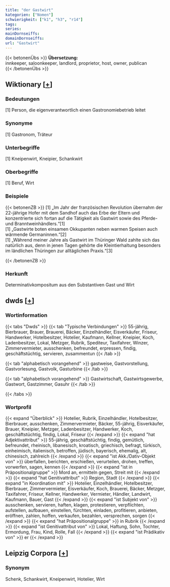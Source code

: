 ```yaml
---
title: "der Gastwirt"
kategorien: ["Nomen"]
schwierigkeit: ["k1", "h3", "r14"]
tags:
series:
mainDornseiffs:
domainDornseiffs:
url: "Gastwirt"
---
```


{{< betonenÜbs >}}
**Übersetzung:**  
innkeeper, saloonkeeper, landlord, proprietor, host, owner, publican  
{{< /betonenÜbs >}}

## Wiktionary [[+](https://de.wiktionary.org/wiki/Gastwirt)]

### Bedeutungen
[1] Person, die eigenverantwortlich einen Gastronomiebetrieb leitet  

### Synonyme
[1] Gastronom, Träteur  

### Unterbegriffe
[1] Kneipenwirt, Kneipier, Schankwirt  

### Oberbegriffe
[1] Beruf, Wirt  

### Beispiele
{{< betonenZB >}}
[1] „Im Jahr der französischen Revolution übernahm der 22-jährige Hofer mit dem Sandhof auch das Erbe der Eltern und konzentrierte sich fortan auf die Tätigkeit als Gastwirt sowie des Pferde- und Branntweinhändlers.“[1]  
[1] „Gastwirte boten einsamen Okkupanten neben warmen Speisen auch wärmende Germaninnen.“[2]  
[1] „Während meiner Jahre als Gastwirt im Thüringer Wald zahlte sich das natürlich aus, denn in jenen Tagen gehörte die Kleintierhaltung besonders im ländlichen Thüringen zur alltäglichen Praxis.“[3]  

{{< /betonenZB >}}
### Herkunft
Determinativkompositum aus den Substantiven Gast und Wirt  



## dwds [[+](https://www.dwds.de/wb/Gastwirt)]

### Wortinformation
{{< tabs "Dwds" >}}
{{< tab "Typische Verbindungen" >}}
55-jährig, Bierbrauer, Brauer, Brauerei, Bäcker, Einzelhändler, Eisverkäufer, Friseur, Handwerker, Hotelbesitzer, Hotelier, Kaufmann, Kellner, Kneipier, Koch, Ladenbesitzer, Lokal, Metzger, Rubrik, Spediteur, Taxifahrer, Winzer, Zimmervermieter, ausschenken, befreundet, erpressen, findig, geschäftstüchtig, servieren, zusammentun
{{< /tab >}}

{{< tab "alphabetisch vorangehend" >}}
gastweise, Gastvorstellung, Gastvorlesung, Gastvolk, Gasturbine
{{< /tab >}}

{{< tab "alphabetisch vorangehend" >}}
Gastwirtschaft, Gastwirtsgewerbe, Gastwort, Gastzimmer, Gasuhr
{{< /tab >}}

{{< /tabs >}}

### Wortprofil
{{< expand "Überblick" >}} Hotelier, Rubrik, Einzelhändler, Hotelbesitzer, Bierbrauer, ausschenken, Zimmervermieter, Bäcker, 55-jährig, Eisverkäufer, Brauer, Kneipier, Metzger, Ladenbesitzer, Handwerker, Koch, geschäftstüchtig, findig, Lokal, Friseur {{< /expand >}}
{{< expand "hat Adjektivattribut" >}} 55-jährig, geschäftstüchtig, findig, gemütlich, befreundet, rheinisch, libanesisch, kroatisch, griechisch, befragt, türkisch, einheimisch, italienisch, betroffen, jüdisch, bayerisch, ehemalig, alt, chinesisch, zahlreich {{< /expand >}}
{{< expand "ist Akk./Dativ-Objekt von" >}} überfallen, berichten, erschießen, verurteilen, drohen, treffen, vorwerfen, sagen, kennen {{< /expand >}}
{{< expand "ist in Präpositionalgruppe" >}} Mord an, ermitteln gegen, Streit mit {{< /expand >}}
{{< expand "hat Genitivattribut" >}} Region, Stadt {{< /expand >}}
{{< expand "in Koordination mit" >}} Hotelier, Einzelhändler, Hotelbesitzer, Bierbrauer, Zimmervermieter, Eisverkäufer, Koch, Brauerei, Bäcker, Metzger, Taxifahrer, Friseur, Kellner, Handwerker, Vermieter, Händler, Landwirt, Kaufmann, Bauer, Gast {{< /expand >}}
{{< expand "ist Subjekt von" >}} ausschenken, servieren, haften, klagen, protestieren, verpflichten, aufstellen, aufbauen, einstellen, fürchten, einladen, profitieren, anbieten, eröffnen, zahlen, hoffen, verkaufen, bezahlen, versprechen, sorgen {{< /expand >}}
{{< expand "hat Präpositionalgruppe" >}} in Rubrik {{< /expand >}}
{{< expand "ist Genitivattribut von" >}} Lokal, Haftung, Sohn, Tochter, Ermordung, Frau, Kind, Rolle, Fall {{< /expand >}}
{{< expand "ist Prädikativ von" >}} er {{< /expand >}}

## Leipzig Corpora [[+](https://corpora.uni-leipzig.de/en/res?word=Gastwirt&corpusId=deu_newscrawl-public_2018)]


### Synonym
Schenk, Schankwirt, Kneipenwirt, Hotelier, Wirt

